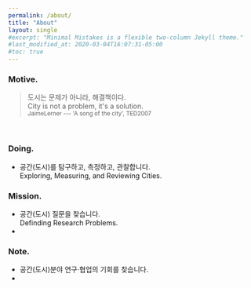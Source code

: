 ```yaml
---
permalink: /about/
title: "About"
layout: single
#excerpt: "Minimal Mistakes is a flexible two-column Jekyll theme."
#last_modified_at: 2020-03-04T16:07:31-05:00
#toc: true
---
```


### Motive.

> 도시는 문제가 아니라, 해결책이다. <br>
> City is not a problem, it's a solution. <br>
<sub>JaimeLerner --- 'A song of the city', TED2007</sub>
<br>


### Doing.

- 공간(도시)를 탐구하고, 측정하고, 관찰합니다.<br> 
  Exploring, Measuring, and Reviewing Cities.<br>


### Mission.

- 공간(도시) 질문을 찾습니다.<br>
  Definding Research Problems.<br>
- 

### Note.

- 공간(도시)분야 연구·협업의 기회를 찾습니다.
- 



<!-- 
할 수 있는 일보다 하고 싶은 일이 많습니다. 
경계는 정해져 있지 않지만, 의미있고 잘할 수 있는 일에 집중합니다. 

| dd | dd | dd |
|:-- | -- | --:|
| aa | aa | aa |

Learning : `R` , `Python`, `QGIS` <br>
To Learn : `GO`
{: .notice--info}
-->


